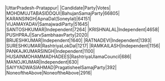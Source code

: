  
|UttarPradesh-Pratappur|
|Candidate|Party|Votes|
|MOHDMUJTABASIDDQUI|BahujanSamajParty|66805|
|KARANSINGH|ApnaDal(Soneylal)|64151|
|VIJAMAYADAV|SamajwadiParty|51645|
|SANTOSHKUMAR|Independent|7264|
|KRISHNALAL|Independent|4658|
|PUSHPRAJ|SarvSambhaavParty|2020|
|BRIJESHKUMAR|Independent|1640|
|RATNADEVI|Independent|1393|
|SURESHKUMAR|RashtriyaLokDal|1217|
|RAMKAILASH|Independent|1156|
|PANKAJKUMARSINGH|Independent|1100|
|HUSAINMOHAMMADHADEES|RashtriyaUlamaCouncil|686|
|MANOJKUMAR|Independent|630|
|SAIYYADWASIAHMAD|PragatisheelSamajParty|392|
|NoneoftheAbove|NoneoftheAbove|2916|
